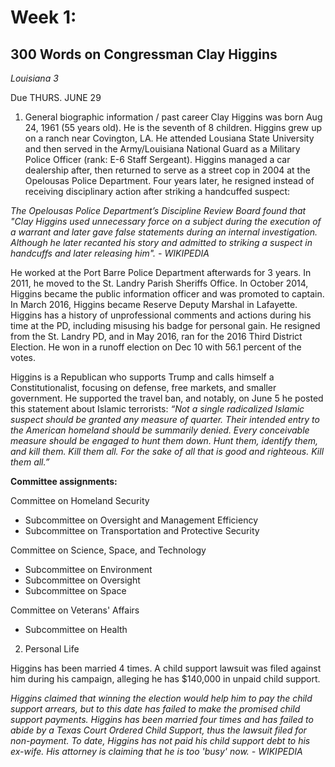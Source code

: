 # Week 1:
## 300 Words on Congressman Clay Higgins
*Louisiana 3*

Due THURS. JUNE 29
1. General biographic information / past career
Clay Higgins was born Aug 24, 1961 (55 years old). He is the seventh of 8 children. Higgins grew up on a ranch near Covington, LA. He attended Lousiana State University and then served in the Army/Louisiana National Guard as a Military Police Officer (rank: E-6 Staff Sergeant). Higgins managed a car dealership after, then returned to serve as a street cop in 2004 at the Opelousas Police Department. Four years later, he resigned instead of receiving disciplinary action after striking a handcuffed suspect:

*The Opelousas Police Department’s Discipline Review Board found that "Clay Higgins used unnecessary force on a subject during the execution of a warrant and later gave false statements during an internal investigation. Although he later recanted his story and admitted to striking a suspect in handcuffs and later releasing him". - WIKIPEDIA*

He worked at the Port Barre Police Department afterwards for 3 years. In 2011, he moved to the St. Landry Parish Sheriffs Office. In October 2014, Higgins became the public information officer and was promoted to captain. In March 2016, Higgins became Reserve Deputy Marshal in Lafayette. Higgins has a history of unprofessional comments and actions during his time at the PD, including misusing his badge for personal gain. He resigned from the St. Landry PD, and in May 2016, ran for the 2016 Third District Election. He won in a runoff election on Dec 10 with 56.1 percent of the votes.

Higgins is a Republican who supports Trump and calls himself a Constitutionalist, focusing on defense, free markets, and smaller government. He supported the travel ban, and notably, on June 5 he posted this statement about Islamic terrorists:
*“Not a single radicalized Islamic suspect should be granted any measure of quarter. Their intended entry to the American homeland should be summarily denied. Every conceivable measure should be engaged to hunt them down. Hunt them, identify them, and kill them. Kill them all. For the sake of all that is good and righteous. Kill them all.”*

**Committee assignments:**

Committee on Homeland Security
- Subcommittee on Oversight and Management Efficiency
- Subcommittee on Transportation and Protective Security

Committee on Science, Space, and Technology
- Subcommittee on Environment
- Subcommittee on Oversight
- Subcommittee on Space

Committee on Veterans' Affairs
- Subcommittee on Health

2. Personal Life

Higgins has been married 4 times. A child support lawsuit was filed against him during his campaign, alleging he has $140,000 in unpaid child support.

*Higgins claimed that winning the election would help him to pay the child support arrears, but to this date has failed to make the promised child support payments. Higgins has been married four times and has failed to abide by a Texas Court Ordered Child Support, thus the lawsuit filed for non-payment. To date, Higgins has not paid his child support debt to his ex-wife. His attorney is claiming that he is too 'busy' now. - WIKIPEDIA*
